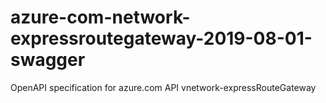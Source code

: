 # azure-com-network-expressroutegateway-2019-08-01-swagger
OpenAPI specification for azure.com API vnetwork-expressRouteGateway
